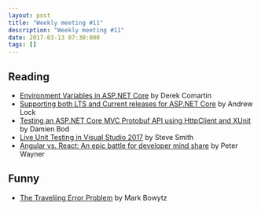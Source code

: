 ```yaml
---
layout: post
title: "Weekly meeting #11"
description: "Weekly meeting #11"
date: 2017-03-13 07:30:000
tags: []
--- 
```

 
## Reading
 
* [Environment Variables in ASP.NET Core](https://codeopinion.com/environment-variables-asp-net-core/) by Derek Comartin
* [Supporting both LTS and Current releases for ASP.NET Core](https://andrewlock.net/supporting-both-lts-and-current-releases-for-asp-net-core/) by Andrew Lock
* [Testing an ASP.NET Core MVC Protobuf API using HttpClient and XUnit](https://damienbod.com/2017/03/09/testing-an-asp-net-core-mvc-protobuf-api-using-httpclient-and-xunit/) by Damien Bod
* [Live Unit Testing in Visual Studio 2017](http://ardalis.com/live-unit-testing-in-visual-studio-2017) by Steve Smith
* [Angular vs. React: An epic battle for developer mind share](http://www.infoworld.com/article/3178012/javascript/angular-vs-react-an-epic-battle-for-developer-mind-share.html) by Peter Wayner

## Funny
 
* [The Traveliing Error Problem](http://thedailywtf.com/articles/the-travelling-error-problem) by Mark Bowytz
